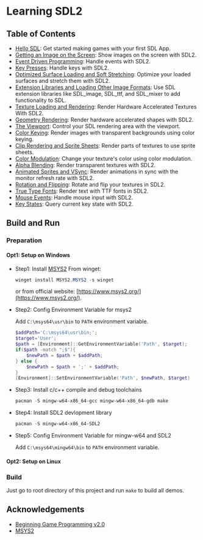 # Learning SDL2

## Table of Contents
- [Hello SDL](./src/demo1/): Get started making games with your first SDL App.
- [Getting an Image on the Screen](./src/demo2/): Show images on the screen with SDL2.
- [Event Driven Programming](./src/demo3/): Handle events with SDL2.
- [Key Presses](./src/demo4/): Handle keys with SDL2.
- [Optimized Surface Loading and Soft Stretching](./src/demo5/): Optimize your loaded surfaces and stretch them with SDL2.
- [Extension Libraries and Loading Other Image Formats](./src/demo6/): Use SDL extension libraries like SDL_image, SDL_ttf, and SDL_mixer to add functionality to SDL.
- [Texture Loading and Rendering](./src/demo7/): Render Hardware Accelerated Textures With SDL2.
- [Geometry Rendering](./src/demo8/): Render hardware accelerated shapes with SDL2.
- [The Viewport](./src/demo9/): Control your SDL rendering area with the viewport.
- [Color Keying](./src/demo10/): Render images with transparent backgrounds using color keying.
- [Clip Rendering and Sprite Sheets](./src/demo11/): Render parts of textures to use sprite sheets.
- [Color Modulation](./src/demo12/): Change your texture's color using color modulation.
- [Alpha Blending](./src/demo13/): Render transparent textures with SDL2.
- [Animated Sprites and VSync](./src/demo14/): Render animations in sync with the monitor refresh rate with SDL2.
- [Rotation and Flipping](./src/demo15/): Rotate and flip your textures in SDL2.
- [True Type Fonts](./src/demo16/): Render text with TTF fonts in SDL2.
- [Mouse Events](./src/demo17/): Handle mouse input with SDL2.
- [Key States](./src/demo18/): Query current key state with SDL2.

## Build and Run
### Preparation
#### Opt1: Setup on Windows
- Step1: Install [MSYS2](https://www.msys2.org/)
    From winget:
    ```powershell
    winget install MSYS2.MSYS2 -s winget
    ```
    or from official website: [https://www.msys2.org/](https://www.msys2.org/).
- Step2: Config Environment Variable for msys2
    
    Add `C:\msys64\usr\bin` to `PATH` environment variable.
    ```powershell
    $addPath='C:\msys64\usr\bin;';
    $target='User';
    $path = [Environment]::GetEnvironmentVariable('Path', $target);
    if($path -match ";$"){
        $newPath = $path + $addPath;
    } else { 
        $newPath = $path + ';' + $addPath;
    }
    [Environment]::SetEnvironmentVariable('Path', $newPath, $target)
    ```
- Step3: Install c/c++ compile and debug toolchains
    ```powershell
    pacman -S mingw-w64-x86_64-gcc mingw-w64-x86_64-gdb make
    ```
- Step4: Install SDL2 devlopment library
    ```powershell
    pacman -S mingw-w64-x86_64-SDL2
    ```
- Step5: Config Environment Variable for mingw-w64 and SDL2
    
    Add `C:\msys64\mingw64\bin` to `PATH` environment variable.
#### Opt2: Setup on Linux

### Build
Just go to root directory of this project and run `make` to build all demos.

## Acknowledgements
- [Beginning Game Programming v2.0](https://lazyfoo.net/tutorials/SDL/index.php)
- [MSYS2](https://www.msys2.org/)